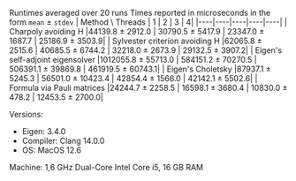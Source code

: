 Runtimes averaged over 20 runs
Times reported in microseconds in the form `mean` ± `stdev`
| Method \ Threads | 1 | 2 | 3 | 4|
|----|----|----|----|----|
| Charpoly avoiding H |44139.8 ± 2912.0 | 30790.5 ± 5417.9 | 23347.0 ± 1687.7 | 25186.9 ± 3503.9|
| Sylvester criterion avoiding H |62065.8 ± 2515.6 | 40685.5 ± 6744.2 | 32218.0 ± 2673.9 | 29132.5 ± 3907.2|
| Eigen's self-adjoint eigensolver |1012055.8 ± 55713.0 | 584151.2 ± 70270.5 | 506391.1 ± 39869.8 | 461919.5 ± 60743.1|
| Eigen's Choletsky |87937.1 ± 5245.3 | 56501.0 ± 10423.4 | 42854.4 ± 1566.0 | 42142.1 ± 5502.6|
| Formula via Pauli matrices |24244.7 ± 2258.5 | 16598.1 ± 3680.4 | 10830.0 ± 478.2 | 12453.5 ± 2700.0|

Versions:
 * Eigen: 3.4.0
 * Compiler: Clang 14.0.0
 * OS: MacOS 12.6

 Machine: 1,6 GHz Dual-Core Intel Core i5, 16 GB RAM
